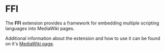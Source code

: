 # FFI

The **FFI** extension provides a framework for embedding multiple scripting languages into MediaWiki pages. 

Additional information about the extension and how to use it can be found on it's [MediaWiki page](https://www.mediawiki.org/wiki/Extension:FFI).
